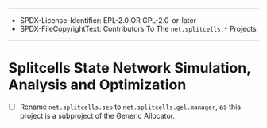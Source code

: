 ----
* SPDX-License-Identifier: EPL-2.0 OR GPL-2.0-or-later
* SPDX-FileCopyrightText: Contributors To The `net.splitcells.*` Projects
----
# Splitcells State Network Simulation, Analysis and Optimization

* [ ] Rename `net.splitcells.sep` to `net.splitcells.gel.manager`,
  as this project is a subproject of the Generic Allocator.